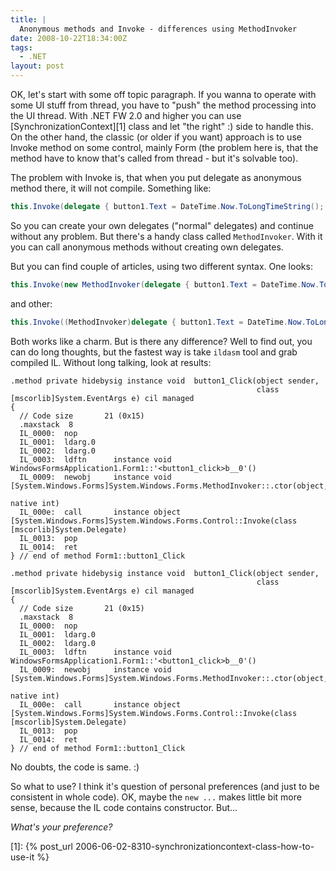 ```yaml
---
title: |
  Anonymous methods and Invoke - differences using MethodInvoker
date: 2008-10-22T18:34:00Z
tags:
  - .NET
layout: post
---
```

OK, let's start with some off topic paragraph. If you wanna to operate with some UI stuff from thread, you have to "push" the method processing into the UI thread. With .NET FW 2.0 and higher you can use [SynchronizationContext][1] class and let "the right" :) side to handle this. On the other hand, the classic (or older if you want) approach is to use Invoke method on some control, mainly Form (the problem here is, that the method have to know that's called from thread - but it's solvable too). 

The problem with Invoke is, that when you put delegate as anonymous method there, it will not compile. Something like:

```csharp
this.Invoke(delegate { button1.Text = DateTime.Now.ToLongTimeString(); });
```

So you can create your own delegates ("normal" delegates) and continue without any problem. But there's a handy class called `MethodInvoker`. With it you can call anonymous methods without creating own delegates.

But you can find couple of articles, using two different syntax. One looks:

```csharp
this.Invoke(new MethodInvoker(delegate { button1.Text = DateTime.Now.ToLongTimeString(); }));
```

and other:

```csharp
this.Invoke((MethodInvoker)delegate { button1.Text = DateTime.Now.ToLongTimeString(); });
```

Both works like a charm. But is there any difference? Well to find out, you can do long thoughts, but the fastest way is take `ildasm` tool and grab compiled IL. Without long talking, look at results:

```text
.method private hidebysig instance void  button1_Click(object sender,
                                                       class [mscorlib]System.EventArgs e) cil managed
{
  // Code size       21 (0x15)
  .maxstack  8
  IL_0000:  nop
  IL_0001:  ldarg.0
  IL_0002:  ldarg.0
  IL_0003:  ldftn      instance void WindowsFormsApplication1.Form1::'<button1_click>b__0'()
  IL_0009:  newobj     instance void [System.Windows.Forms]System.Windows.Forms.MethodInvoker::.ctor(object,
                                                                                                     native int)
  IL_000e:  call       instance object [System.Windows.Forms]System.Windows.Forms.Control::Invoke(class [mscorlib]System.Delegate)
  IL_0013:  pop
  IL_0014:  ret
} // end of method Form1::button1_Click
```

```text
.method private hidebysig instance void  button1_Click(object sender,
                                                       class [mscorlib]System.EventArgs e) cil managed
{
  // Code size       21 (0x15)
  .maxstack  8
  IL_0000:  nop
  IL_0001:  ldarg.0
  IL_0002:  ldarg.0
  IL_0003:  ldftn      instance void WindowsFormsApplication1.Form1::'<button1_click>b__0'()
  IL_0009:  newobj     instance void [System.Windows.Forms]System.Windows.Forms.MethodInvoker::.ctor(object,
                                                                                                     native int)
  IL_000e:  call       instance object [System.Windows.Forms]System.Windows.Forms.Control::Invoke(class [mscorlib]System.Delegate)
  IL_0013:  pop
  IL_0014:  ret
} // end of method Form1::button1_Click
```

No doubts, the code is same. :)

So what to use? I think it's question of personal preferences (and just to be consistent in whole code). OK, maybe the `new ...` makes little bit more sense, because the IL code contains constructor. But...

_What's your preference?_

[1]: {% post_url 2006-06-02-8310-synchronizationcontext-class-how-to-use-it %}